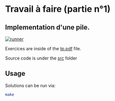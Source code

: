 # Travail à faire (partie n°1)
## Implementation d'une pile.

[![runner](https://github.com/gomu-gomu/ma-aa-tp-p1/actions/workflows/c.yml/badge.svg)](https://github.com/gomu-gomu/ma-aa-tp-p1/actions/workflows/c.yml)

Exercices are inside of the [tp.pdf](./assets/tp.pdf) file.

Source code is under the [src](./src/) folder

## Usage

Solutions can be run via:

```sh
make
```

